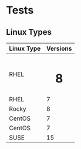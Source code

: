 # Tests

## Linux Types

| Linux Type | Versions |
|:-----------|:---------|
| RHEL       |<h1 align="center">8</h1>   |
| RHEL       |     7    |
| Rocky      |     8    |
| CentOS     |     7    |
| CentOS     |     7    |
| SUSE       |    15    |

